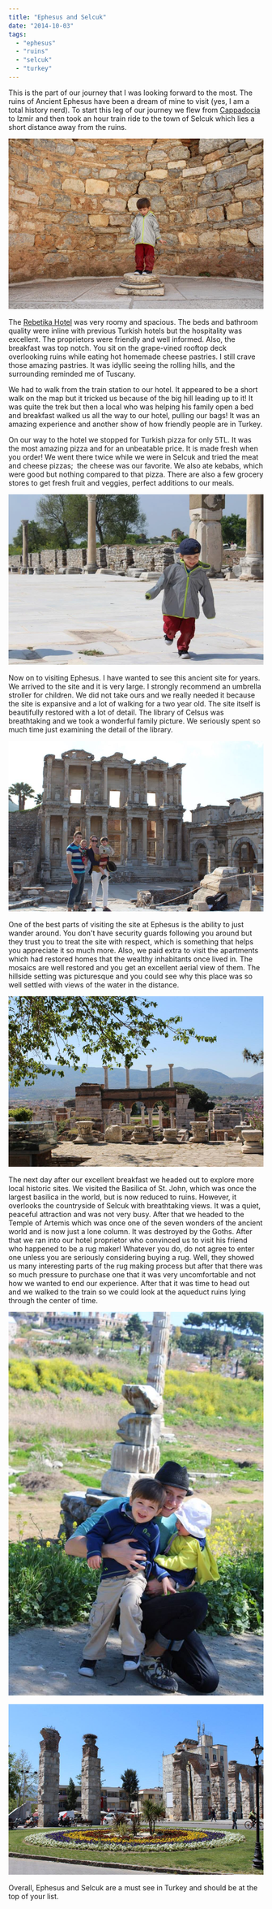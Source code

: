 ```yaml
---
title: "Ephesus and Selcuk"
date: "2014-10-03"
tags:
  - "ephesus"
  - "ruins"
  - "selcuk"
  - "turkey"
---
```


This is the part of our journey that I was looking forward to the most. The ruins of Ancient Ephesus have been a dream of mine to visit (yes, I am a total history nerd). To start this leg of our journey we flew from [Cappadocia](http://youngmodernmama.com/2014/09/traveling-abroad-cappadocia/ "Traveling Abroad: Cappadocia") to Izmir and then took an hour train ride to the town of Selcuk which lies a short distance away from the ruins.

![Wells the statue](images/10334428_10100598793275474_709801155630195995_n.jpeg)

The [Rebetika Hotel](http://www.tripadvisor.com/Hotel_Review-g293976-d1087120-Reviews-Rebetika_Hotel-Selcuk_Izmir_Province_Turkish_Aegean_Coast.html) was very roomy and spacious. The beds and bathroom quality were inline with previous Turkish hotels but the hospitality was excellent. The proprietors were friendly and well informed. Also, the breakfast was top notch. You sit on the grape-vined rooftop deck overlooking ruins while eating hot homemade cheese pastries. I still crave those amazing pastries. It was idyllic seeing the rolling hills, and the surrounding reminded me of Tuscany.

We had to walk from the train station to our hotel. It appeared to be a short walk on the map but it tricked us because of the big hill leading up to it! It was quite the trek but then a local who was helping his family open a bed and breakfast walked us all the way to our hotel, pulling our bags! It was an amazing experience and another show of how friendly people are in Turkey.

On our way to the hotel we stopped for Turkish pizza for only 5TL. It was the most amazing pizza and for an unbeatable price. It is made fresh when you order! We went there twice while we were in Selcuk and tried the meat and cheese pizzas;  the cheese was our favorite. We also ate kebabs, which were good but nothing compared to that pizza. There are also a few grocery stores to get fresh fruit and veggies, perfect additions to our meals.

![Wells running free in Ephesus](images/1012574_10100598792112804_882658446012049_n.webp)

Now on to visiting Ephesus. I have wanted to see this ancient site for years. We arrived to the site and it is very large. I strongly recommend an umbrella stroller for children. We did not take ours and we really needed it because the site is expansive and a lot of walking for a two year old. The site itself is beautifully restored with a lot of detail. The library of Celsus was breathtaking and we took a wonderful family picture. We seriously spent so much time just examining the detail of the library.

![The Library of Celsus](images/10256817_10100598792147734_5364762393236696108_n.jpeg)

One of the best parts of visiting the site at Ephesus is the ability to just wander around. You don't have security guards following you around but they trust you to treat the site with respect, which is something that helps you appreciate it so much more. Also, we paid extra to visit the apartments which had restored homes that the wealthy inhabitants once lived in. The mosaics are well restored and you get an excellent aerial view of them. The hillside setting was picturesque and you could see why this place was so well settled with views of the water in the distance.

![ ](images/10313585_10100598793559904_8871389226179859089_n.jpeg)

The next day after our excellent breakfast we headed out to explore more local historic sites. We visited the Basilica of St. John, which was once the largest basilica in the world, but is now reduced to ruins. However, it overlooks the countryside of Selcuk with breathtaking views. It was a quiet, peaceful attraction and was not very busy. After that we headed to the Temple of Artemis which was once one of the seven wonders of the ancient world and is now just a lone column. It was destroyed by the Goths. After that we ran into our hotel proprietor who convinced us to visit his friend who happened to be a rug maker! Whatever you do, do not agree to enter one unless you are seriously considering buying a rug. Well, they showed us many interesting parts of the rug making process but after that there was so much pressure to purchase one that it was very uncomfortable and not how we wanted to end our experience. After that it was time to head out and we walked to the train so we could look at the aqueduct ruins lying through the center of time.

![ ](images/10336847_10100598790506024_779840047894646221_n.jpeg)

![ ](images/1175234_10100598793754514_4451047116574149033_n.jpeg)

Overall, Ephesus and Selcuk are a must see in Turkey and should be at the top of your list.
